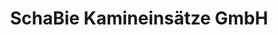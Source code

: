 ---
title: "SchaBie Kamineinsätze GmbH"
url: /euskirchen/schabie-kamineinsaetze-gmbh/
shop: Kamine & Öfen
---